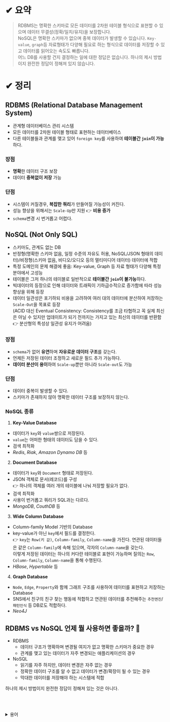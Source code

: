 # ✔ 요약
> RDBMS는 명확한 스키마로 모든 데이터를 2차원 테이블 형식으로 표현할 수 있으며 데이터 무결성(정확/일치/유지)을 보장합니다.  
NoSQL은 명확한 스키마가 없으며 중복 데이터가 발생할 수 있습니다. `Key-value`, `graph`등 자료형태가 다양해 필요로 하는 형식으로 데이터를 저장할 수 있고 데이터를 읽어오는 속도도 빠릅니다.  
어느 DB를 사용할 건지 결정하는 일에 대한 정답은 없습니다. 하나의 제시 방법이지 완전한 정답이 정해져 있지 않습니다.     

# ✔ 정리
## RDBMS (Relational Database Management System)
* 관계형 데이터베이스 관리 시스템
* 모든 데이터를 2차원 테이블 형태로 표현하는 데이터베이스
* 다른 테이블들과 관계를 맺고 있어 `foreign key`를 사용하여 **테이블간 `join`이 가능**하다.
### 장점
* **명확**한 데이터 구조 보장
* 데이터 **중복없이 저장** 가능
### 단점
* 시스템이 커질경우, **복잡한 쿼리**가 만들어질 가능성이 커진다.
* 성능 향상을 위해서는 `Scale-Up`만 지원 👉 **비용 증가**
* `schema`변경 시 번거롭고 어렵다.



## NoSQL (Not Only SQL)
* 스키마도, 관계도 없는 DB
* 반정형(명확한 스키마 없음, 일정 수준의 자유도 허용, NoSQL/JSON 형태의 데이터)/비정형(스키마 없음, 비디오/오디오 등의 멀티미디어 데이터) 데이터에 적합
* 특정 도메인의 문제 해결에 좋음: Key-value, Graph 등 자료 형태가 다양해 특정 분야에서 고성능
* 테이블은 그저 하나의 테이블로 일반적으로 **테이블간 `join`이 불가능**하다.
* 빅데이터의 등장으로 인해 데이터와 트래픽이 기하급수적으로 증가함에 따라 성능 향상을 위해 등장
* 데이터 일관성은 포기하되 비용을 고려하여 여러 대의 데이터에 분산하여 저장하는 `Scale-Out`을 목표로 등장  
  (ACID 대신 Eventual Consistency: Consistency를 조금 타협하고 꼭 실제 최신은 아닐 수 있지만 업데이트가 되기 전까지는 가지고 있는 최신의 데이터를 반환함 👉 분산형의 특성상 일관성 유지가 어려움)
### 장점
* `schema`가 없어 **유연**하며 **자유로운 데이터 구조**를 갖는다.
* 언제든 저장된 데이터 조정하고 새로운 필드 추가 가능하다.
* **데이터 분산이 용이**하여 `Scale-up`뿐만 아니라 `Scale-out`도 가능
### 단점
* 데이터 중복이 발생할 수 있다.
* 스키마가 존재하지 않아 명확한 데이터 구조를 보장하지 않는다.  

### NoSQL 종류

1. **Key-Value Database**
* 데이터가 `key`와 `value`쌍으로 저장된다.
* `value`는 어떠한 형태의 데이터도 담을 수 있다.
* 검색 최적화
* *Redis*, *Riak*, *Amazon Dynamo DB* 등

2. **Document Database**
* 데이터가 `key`와 `Document` 형태로 저장된다.
* JSON 객체로 문서(레코드)를 구성  
 👉 하나의 객체를 여러 개의 테이블에 나눠 저장할 필요가 없다.  
* 검색 최적화
* 사용이 번거롭고 쿼리가 SQL과는 다르다.
* *MongoDB*, *CouthDB* 등

3. **Wide Column Database**
* Column-family Model 기반의 Database
* key-value가 아닌 `key`에서 필드를 결정한다.  
  👉 `key`는 `Row(키 값)`, `Column-family`, `Column-name`을 가진다. 연관된 데이터들은 같은 `Column-family`에 속해 있으며, 각자의 `Column-name`을 갖는다.  
  이렇게 저장된 데이터는 하나의 커다란 테이블로 표현이 가능하며 질의는 `Row`, `Column-family`, `Column-name`을 통해 수행된다.
* *HBase*, *Hypertable* 등

4. **Graph Database**
* `Node`, `Edge`, `Property`와 함께 그래프 구조를 사용하여 데이터를 표현하고 저장하는 Database
* SNS에서 친구의 친구 찾는 행동에 적합하고 연관된 데이터를 추천해주는 `추천엔진`/`패턴인식` 등 DB로도 적합하다.
* *Neo4J*


## RDBMS vs NoSQL 언제 뭘 사용하면 좋을까? 🤔
* RDBMS
  * 데이터 구조가 명확하며 변경될 여지가 없고 명확한 스키마가 중요한 경우
  * 관계를 맺고 있는 데이터가 자주 변경되는 애플리케이션의 경우
* NoSQL
  * 읽기를 자주 하지만, 데이터 변경은 자주 없는 경우
  * 정확한 데이터 구조를 알 수 없고 데이터가 변경/확장이 될 수 있는 경우
  * 막대한 데이터를 저장해야 하는 시스템에 적합

하나의 제시 방법이지 완전한 정답이 정해져 있는 것은 아니다.

<BR/><BR/>


<details>
<summary>용어</summary>

> Scale-Up(수직적 확장): 서버의 처리능력 향상  
> Scale-Out(수평적 확장): 접속된 서버 대수 증가
>
</details>
